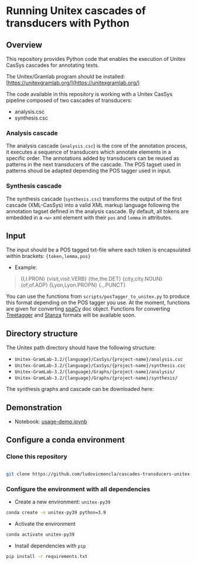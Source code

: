 # Running Unitex cascades of transducers with Python

## Overview

This repository provides Python code that enables the execution of Unitex CasSys cascades for annotating texts.

The Unitex/Gramlab program should be installed: [https://unitexgramlab.org/](https://unitexgramlab.org/)



The code available in this repository is working with a Unitex CasSys pipeline composed of two cascades of transducers:
* analysis.csc
* synthesis.csc


### Analysis cascade

The analysis cascade (`analysis.csc`) is the core of the annotation process, it executes a sequence of transducers which annotate elements in a specific order. The annotations added by transducers can be reused as patterns in the next transducers of the cascade.
The POS tagset used in patterns shoud be adapted depending the POS tagger used in input. 


### Synthesis cascade

The synthesis cascade (`synthesis.csc`) transforms the output of the first cascade (XML-CasSys) into a valid XML markup language following the annotation tagset defined in the analysis cascade. By default, all tokens are embedded in a `<w>` xml element with their `pos` and `lemma` in attributes. 


## Input

The input should be a POS tagged txt-file where each token is encapsulated within brackets: `{token,lemma,pos}`

* Example:
> {I,I.PRON} {visit,visit.VERB} {the,the.DET} {city,city.NOUN} {of,of.ADP} {Lyon,Lyon.PROPN} {.,.PUNCT}

You can use the functions from `scripts/posTagger_to_unitex.py` to produce this format depending on the POS tagger you use. At the moment, functions are given for converting [spaCy](https://spacy.io) doc object. 
Functions for converting [Treetagger](https://www.cis.uni-muenchen.de/~schmid/tools/TreeTagger/) and [Stanza](https://stanfordnlp.github.io/stanza/) formats will be available soon.


## Directory structure

The Unitex path directory should have the following structure:

* `Unitex-GramLab-3.2/{language}/CasSys/{project-name}/analysis.csc`
* `Unitex-GramLab-3.2/{language}/CasSys/{project-name}/synthesis.csc`
* `Unitex-GramLab-3.2/{language}/Graphs/{project-name}/analysis/`
* `Unitex-GramLab-3.2/{language}/Graphs/{project-name}/synthesis/`

The synthesis graphs and cascade can be downloaded here:


## Demonstration

* Notebook: [usage-demo.ipynb](usage-demo.ipynb) 



## Configure a conda environment

### Clone this repository

```bash

git clone https://github.com/ludovicmoncla/cascades-transducers-unitex.git
```

### Configure the environment with all dependencies

* Create a new environment: `unitex-py39`

```bash
conda create -n unitex-py39 python=3.9
```

* Activate the environment

```bash
conda activate unitex-py39
```

* Install dependencies with `pip`

```bash
pip install -r requirements.txt
```

